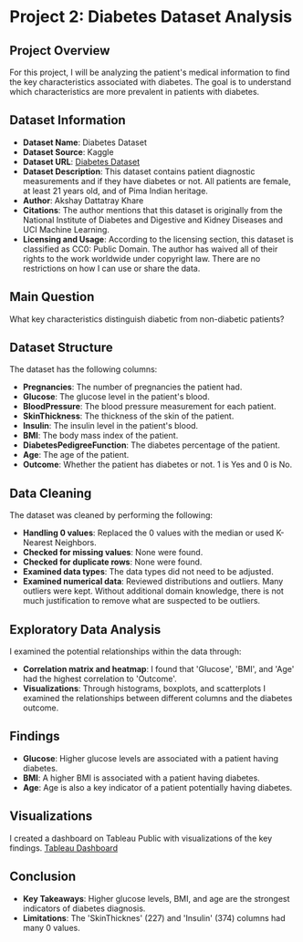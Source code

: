# Project 2: Diabetes Dataset Analysis
## Project Overview
For this project, I will be analyzing the patient's medical information to find the key characteristics associated with diabetes. The goal is to understand which characteristics are more prevalent in patients with diabetes.
## Dataset Information
- **Dataset Name**: Diabetes Dataset
- **Dataset Source**: Kaggle
- **Dataset URL**: [Diabetes Dataset](https://www.kaggle.com/datasets/akshaydattatraykhare/diabetes-dataset/data)
- **Dataset Description**: This dataset contains patient diagnostic measurements and if they have diabetes or not. All patients are female, at least 21 years old, and of Pima Indian heritage.
- **Author**: Akshay Dattatray Khare
- **Citations**: The author mentions that this dataset is originally from the National Institute of Diabetes and Digestive and Kidney Diseases and UCI Machine Learning.
- **Licensing and Usage**: According to the licensing section, this dataset is classified as CC0: Public Domain. The author has waived all of their rights to the work worldwide under copyright law. There are no restrictions on how I can use or share the data.
## Main Question
What key characteristics distinguish diabetic from non-diabetic patients?
## Dataset Structure
The dataset has the following columns:
- **Pregnancies**: The number of pregnancies the patient had.
- **Glucose**: The glucose level in the patient's blood.
- **BloodPressure**: The blood pressure measurement for each patient.
- **SkinThickness**: The thickness of the skin of the patient.
- **Insulin**: The insulin level in the patient's blood.
- **BMI**: The body mass index of the patient.
- **DiabetesPedigreeFunction**: The diabetes percentage of the patient.
- **Age**: The age of the patient.
- **Outcome**: Whether the patient has diabetes or not. 1 is Yes and 0 is No.
## Data Cleaning
The dataset was cleaned by performing the following:
- **Handling 0 values**: Replaced the 0 values with the median or used K-Nearest Neighbors.
- **Checked for missing values**: None were found.
- **Checked for duplicate rows**: None were found.
- **Examined data types**: The data types did not need to be adjusted.
- **Examined numerical data**: Reviewed distributions and outliers. Many outliers were kept. Without additional domain knowledge, there is not much justification to remove what are suspected to be outliers.
## Exploratory Data Analysis
I examined the potential relationships within the data through:
- **Correlation matrix and heatmap**: I found that 'Glucose', 'BMI', and 'Age' had the highest correlation to 'Outcome'.
- **Visualizations**: Through histograms, boxplots, and scatterplots I examined the relationships between different columns and the diabetes outcome.
## Findings
- **Glucose**: Higher glucose levels are associated with a patient having diabetes.
- **BMI**: A higher BMI is associated with a patient having diabetes.
- **Age**: Age is also a key indicator of a patient potentially having diabetes.
## Visualizations
I created a dashboard on Tableau Public with visualizations of the key findings.
[Tableau Dashboard](https://public.tableau.com/views/Project2DiabetesDatasetAnalysis/Dashboard1?:language=en-US&:sid=&:redirect=auth&:display_count=n&:origin=viz_share_link)
## Conclusion
- **Key Takeaways**: Higher glucose levels, BMI, and age are the strongest indicators of diabetes diagnosis.
- **Limitations**: The 'SkinThicknes' (227) and 'Insulin' (374) columns had many 0 values.
